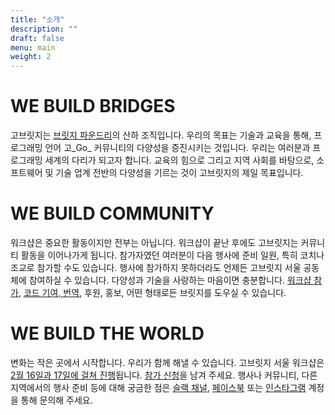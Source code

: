```yaml
---
title: "소개"
description: ""
draft: false
menu: main
weight: 2
---
```


# __WE BUILD BRIDGES__

고브릿지는 [브릿지 파운드리](http://bridgefoundry.org/)의 산하 조직입니다. 우리의 목표는 기술과 교육을 통해, 프로그래밍 언어 고_Go_ 커뮤니티의 다양성을 증진시키는 것입니다. 우리는 여러분과 프로그래밍 세계의 다리가 되고자 합니다. 교육의 힘으로 그리고 지역 사회를 바탕으로, 소프트웨어 및 기술 업계 전반의 다양성을 기르는 것이 고브릿지의 제일 목표입니다.

# __WE BUILD COMMUNITY__

워크샵은 중요한 활동이지만 전부는 아닙니다. 워크샵이 끝난 후에도 고브릿지는 커뮤니티 활동을 이어나가게 됩니다. 참가자였던 여러분이 다음 행사에 준비 일원, 특히 코치나 조교로 참가할 수도 있습니다. 행사에 참가하지 못하더라도 언제든 고브릿지 서울 공동체에 참여하실 수 있습니다. 다양성과 기술을 사랑하는 마음이면 충분합니다. [워크샵 참가](../enroll), [코드 기여, 번역](https://github.com/gobridge-kr), 후원, 홍보, 어떤 형태로든 브릿지를 도우실 수 있습니다.

# __WE BUILD THE WORLD__

변화는 작은 곳에서 시작합니다. 우리가 함께 해낼 수 있습니다. 고브릿지 서울 워크샵은 [2월 16일과 17일에 걸쳐 진행](../details)됩니다. [참가 신청](../enroll)을 남겨 주세요. 행사나 커뮤니티, 다른 지역에서의 행사 준비 등에 대해 궁금한 점은 [슬랙 채널](https://gobridge-seoul-invitation.herokuapp.com/), [페이스북](https://www.facebook.com/gobridgeseoul) 또는 [인스타그램](https://www.instagram.com/gobridge_seoul) 계정을 통해 문의해 주세요.
